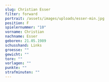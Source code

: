 ```yaml
---
slug: Christian Esser
filter: forward
portrait: /assets/images/uploads/esser-min.jpg
position: F
spielernummer: "10"
vorname: Christian
nachname: Esser
geboren: 21.05.1989
schusshand: Links
groesse: ""
gewicht: ""
tore: ""
vorlagen: ""
punkte: ""
strafminuten: ""
---
```

